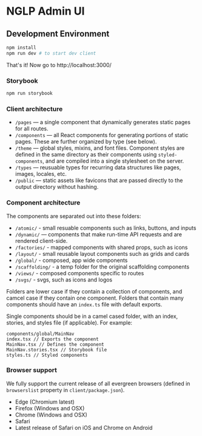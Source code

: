 # NGLP Admin UI

## Development Environment

```sh
npm install
npm run dev # to start dev client
```

That's it! Now go to http://localhost:3000/

### Storybook

```sh
npm run storybook
```

### Client architecture

- `/pages` — a single component that dynamically generates static pages for all routes.
- `/components` — all React components for generating portions of static pages. These are further organized by type (see below).
- `/theme` — global styles, mixins, and font files. Component styles are defined in the same directory as their components using `styled-components`, and are compiled into a single stylesheet on the server.
- `/types` — reusuable types for recurring data structures like pages, images, locales, etc.
- `/public` — static assets like favicons that are passed directly to the output directory without hashing.

### Component architecture

The components are separated out into these folders:

- `/atomic/` - small resuable components such as links, buttons, and inputs
- `/dynamic/` — components that make run-time API requests and are rendered client-side.
- `/factories/` - mapped components with shared props, such as icons
- `/layout/` - small reusable layout components such as grids and cards
- `/global/` - composed, app wide components
- `/scaffolding/` - a temp folder for the original scaffolding components
- `/views/` - composed components specific to routes
- `/svgs/` - svgs, such as icons and logos

Folders are lower case if they contain a collection of components, and camcel case if they contain one component. Folders that contain many components should have an `index.ts` file with default exports.

Single components should be in a camel cased folder, with an index, stories, and styles file (if applicable). For example:

```
components/global/MainNav
index.tsx // Exports the component
MainNav.tsx // Defines the component
MainNav.stories.tsx // Storybook file
styles.ts // Styled components
```

### Browser support

We fully support the current release of all evergreen browsers (defined in `browserslist` property in `client/package.json`).

- Edge (Chromium latest)
- Firefox (Windows and OSX)
- Chrome (Windows and OSX)
- Safari
- Latest release of Safari on iOS and Chrome on Android
